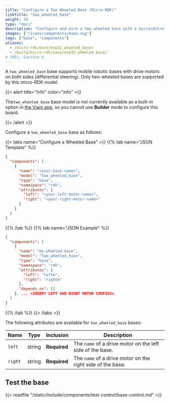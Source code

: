 ```yaml
---
title: "Configure a Two Wheeled Base (Micro-RDK)"
linkTitle: "two_wheeled_base"
weight: 30
type: "docs"
description: "Configure and wire a two wheeled base with a microcontroller."
images: ["/icons/components/base.svg"]
tags: ["base", "components"]
aliases:
  - /micro-rdk/base/esp32_wheeled_base/
  - /build/micro-rdk/base/esp32_wheeled_base/
# SMEs: Gautham V.
---
```


A `two_wheeled_base` base supports mobile robotic bases with drive motors on both sides (differential steering).
Only two-wheeled bases are supported by this micro-RDK model.

{{< alert title="Info" color="info" >}}

The`two_wheeled_base` base model is not currently available as a built-in option in [the Viam app](https://app.viam.com), so you cannot use **Builder** mode to configure this board.

{{< /alert >}}

Configure a `two_wheeled_base` base as follows:

{{< tabs name="Configure a Wheeled Base" >}}
{{% tab name="JSON Template" %}}

```json {class="line-numbers linkable-line-numbers"}
{
  "components": [
    {
      "name": "<your-base-name>",
      "model": "two_wheeled_base",
      "type": "base",
      "namespace": "rdk",
      "attributes": {
        "left": "<your-left-motor-name>",
        "right": "<your-right-motor-name>"
      }
    }
  ]
}
```

{{% /tab %}}
{{% tab name="JSON Example" %}}

```json {class="line-numbers linkable-line-numbers"}
{
  "components": [
    {
      "name": "my-wheeled-base",
      "model": "two_wheeled_base",
      "type": "base",
      "namespace": "rdk",
      "attributes": {
        "left": "leftm",
        "right": "rightm"
      },
      "depends_on": []
    }, ... <INSERT LEFT AND RIGHT MOTOR CONFIGS>
  ]
}
```

{{% /tab %}}
{{< /tabs >}}

The following attributes are available for `two_wheeled_base` bases:

<!-- prettier-ignore -->
| Name | Type | Inclusion | Description |
| ---- | ---- | --------- | ----------- |
| `left` | string | **Required** | The `name` of a drive motor on the left side of the base. |
| `right` | string | **Required** | The `name` of a drive motor on the right side of the base. |

## Test the base

{{< readfile "/static/include/components/test-control/base-control.md" >}}
